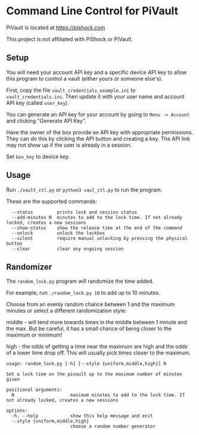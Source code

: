 # Command Line Control for PiVault

PiVault is located at https://pishock.com

This project is not affiliated with PiShock or PiVault.

## Setup

You will need your account API key and a specific device API key to allow this
program to control a vault (either yours or someone else's).

First, copy the file `vault_credentials_example.ini` to `vault_credentials.ini`.
Then update it with your user name and account API key (called `user_key`).

You can generate an API key for your account by going to `Menu -> Account`
and clicking "Generate API Key".

Have the owner of the box provide an API key with appropriate permissions.
They can do this by clicking the API button and creating a key. 
The API link may not show up if the user is already in a session.

Set `box_key` to device key.

## Usage

Run `./vault_ctl.py` or `python3 vaul_ctl.py` to run the program.

These are the supported commands:

```
  --status         prints lock and session status
  --add-minutes N  minutes to add to the lock time. If not already locked, creates a new sessions
  --show-status    show the release time at the end of the command
  --unlock         unlock the lockbox
  --silent         require manual unlocking by pressing the physical button
  --clear          clear any ongoing session
```

## Randomizer

The `random_lock.py` program will randomize the time added.

For example, run `./random_lock.py 10` to add up to 10 minutes.

Choose from an evenly random chance between 1 and the maximum minutes or
select a different randomization style:

middle - will tend more towards times in the middle between 1 minute and the max.
But be careful, it has a small chance of being closer to the maximum or minimum!

high - the odds of getting a time near the maximum are high and the odds of a lower
time drop off. This will usually pick times closer to the maximum.

```
usage: random_lock.py [-h] [--style {uniform,middle,high}] N

Set a lock time on the pivault up to the maximum number of minutes given

positional arguments:
  N                     maximum minutes to add to the lock time. If not already locked, creates a new sessions

options:
  -h, --help            show this help message and exit
  --style {uniform,middle,high}
                        choose a random number generator
```
